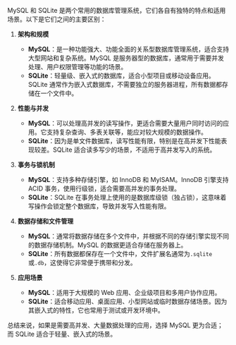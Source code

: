 MySQL 和 SQLite 是两个常用的数据库管理系统，它们各自有独特的特点和适用场景。以下是它们之间的主要区别：

1. **架构和规模**

   * **MySQL**：是一种功能强大、功能全面的关系型数据库管理系统，适合支持大型网站和复杂系统。MySQL 是服务器型的数据库，通常用于需要并发处理、用户权限管理等功能的场景。
   * **SQLite**：轻量级、嵌入式的数据库，适合小型项目或移动设备应用。SQLite 通常作为嵌入式数据库，不需要独立的服务器进程，所有数据都存储在一个文件中。

2. **性能与并发**

   * **MySQL**：可以处理高并发的读写操作，更适合需要大量用户同时访问的应用。它支持复杂查询、多表关联等，能应对较大规模的数据操作。
   * **SQLite**：因为是单文件数据库，读写性能有限，特别是在高并发下性能表现较差。SQLite 适合读多写少的场景，不适用于高并发写入的系统。

3. **事务与锁机制**

   * **MySQL**：支持多种存储引擎，如 InnoDB 和 MyISAM。InnoDB 引擎支持 ACID 事务，使用行级锁，适合需要高并发的事务处理。
   * **SQLite**：SQLite 在事务处理上使用的是数据库级锁（独占锁），这意味着写操作会锁定整个数据库，导致并发写入性能有限。

4. **数据存储和文件管理**

   * **MySQL**：通常将数据存储在多个文件中，并根据不同的存储引擎实现不同的数据存储机制。MySQL 的数据更适合存储在服务器上。
   * **SQLite**：所有数据都保存在一个文件中，文件扩展名通常为`.sqlite`或`.db`，这使得它非常便于携带和分发。

5. **应用场景**

   * **MySQL**：适用于大规模的 Web 应用、企业级项目和多用户协作应用。
   * **SQLite**：适合移动应用、桌面应用、小型网站或临时数据存储场景。因为其嵌入式的特性，它也常用于测试或开发环境中。

总结来说，如果是需要高并发、大量数据处理的应用，选择 MySQL 更为合适；而 SQLite 适合于轻量、嵌入式的场景。
